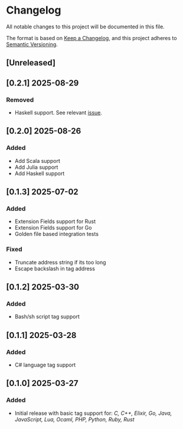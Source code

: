 # Changelog

All notable changes to this project will be documented in this file.

The format is based on [Keep a Changelog](https://keepachangelog.com/en/1.1.0/),
and this project adheres to [Semantic Versioning](https://semver.org/spec/v2.0.0.html).

## [Unreleased]

## [0.2.1] 2025-08-29

### Removed
 - Haskell support. See relevant [issue](https://github.com/jha-naman/treetags/issues/7).

## [0.2.0] 2025-08-26

### Added
 - Add Scala support
 - Add Julia support
 - Add Haskell support

## [0.1.3] 2025-07-02

### Added
 - Extension Fields support for Rust
 - Extension Fields support for Go
 - Golden file based integration tests

### Fixed
- Truncate address string if its too long
- Escape backslash in tag address

## [0.1.2] 2025-03-30

### Added
 - Bash/sh script tag support

## [0.1.1] 2025-03-28

### Added
 - C# language tag support

## [0.1.0] 2025-03-27

### Added
 - Initial release with basic tag support for: _C, C++, Elixir, Go, Java, JavaScript, Lua, Ocaml, PHP, Python, Ruby, Rust_
